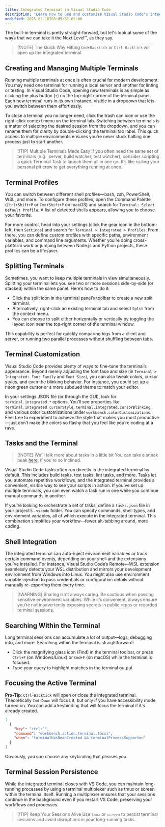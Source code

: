 ```yaml
---
title: Integrated Terminal in Visual Studio Code
description: "Learn how to use and customize Visual Studio Code's integrated terminal for efficient development workflows"
modified: 2025-03-18T08:05:32-05:00
---
```


The built-in terminal is pretty straight-forward, but let's look at some of the ways that we can take it the Next Level™, as they say.

> [!NOTE] The Quick Way
> Hitting `Cmd+Backtick` or `Ctrl-Backtick` will open up the integrated terminal.

## Creating and Managing Multiple Terminals

Running multiple terminals at once is often crucial for modern development. You may need one terminal for running a local server and another for linting or testing. In Visual Studio Code, opening new terminals is as simple as clicking the plus button (`+`) on the top-right corner of the terminal panel. Each new terminal runs in its own instance, visible in a dropdown that lets you switch between them effortlessly.

To close a terminal you no longer need, click the trash can icon or use the right-click context menu on the terminal tab. Switching between terminals is a matter of selecting the desired session from the dropdown, and you can rename them for clarity by double-clicking the terminal tab label. This quick access to multiple environments ensures you’re never stuck halting one process just to start another.

> [!TIP] Multiple Terminals Made Easy
> If you often need the same set of terminals (e.g., server, build watcher, test watcher), consider scripting a quick Terminal Task to launch them all in one go. It’s like calling your personal pit crew to get everything running at once.

## Terminal Profiles

You can switch between different shell profiles—bash, zsh, PowerShell, WSL, and more. To configure these profiles, open the Command Palette (`Ctrl+Shift+P` or `Cmd+Shift+P` on macOS) and search for `Terminal: Select Default Profile`. A list of detected shells appears, allowing you to choose your favorite.

For more control, head into your settings (click the gear icon in the bottom-left, then `Settings`) and search for `Terminal > Integrated > Profiles`. From there, you can define custom profiles with specific paths, environment variables, and command line arguments. Whether you’re doing cross-platform work or jumping between Node.js and Python projects, these profiles can be a lifesaver.

## Splitting Terminals

Sometimes, you want to keep multiple terminals in view simultaneously. Splitting your terminal lets you see two or more sessions side-by-side (or stacked) within the same panel. Here’s how to do it:

- Click the split icon in the terminal panel’s toolbar to create a new split terminal.
- Alternatively, right-click an existing terminal tab and select `Split` from the context menu.
- You can choose to split either horizontally or vertically by toggling the layout icon near the top-right corner of the terminal window.

This capability is perfect for quickly comparing logs from a client and server, or running two parallel processes without shuffling between tabs.

## Terminal Customization

Visual Studio Code provides plenty of ways to fine-tune the terminal’s appearance. Beyond merely adjusting the font face and size (in `Terminal > Integrated: Font Family` and `Font Size`), you can also tweak colors, cursor styles, and even the blinking behavior. For instance, you could set up a neon green cursor or a more subdued theme to match your editor.

In your settings JSON file (or through the GUI), look for `terminal.integrated.*` options. You’ll see properties like `terminal.integrated.cursorStyle`, `terminal.integrated.cursorBlinking`, and various color customizations under `workbench.colorCustomizations`. Feel free to experiment to achieve the style that makes you most productive—just don’t make the colors so flashy that you feel like you’re coding at a rave.

## Tasks and the Terminal

> [!NOTE] We'll talk more about tasks in a little bit
> You can take a sneak peak [here](vscode-tasks.md), if you're so inclined.

Visual Studio Code tasks often run directly in the integrated terminal by default. This includes build tasks, test tasks, lint tasks, and more. Tasks let you automate repetitive workflows, and the integrated terminal provides a convenient, visible way to see your scripts in action. If you’ve set up multiple terminals, you can even watch a task run in one while you continue manual commands in another.

If you’re looking to orchestrate a set of tasks, define a `tasks.json` file in your project’s `.vscode` folder. You can specify commands, shell types, and environment variables, all of which execute in the integrated terminal. This combination simplifies your workflow—fewer alt-tabbing around, more coding.

## Shell Integration

The integrated terminal can auto-inject environment variables or track certain command events, depending on your shell and the extensions you’ve installed. For instance, Visual Studio Code’s Remote—WSL extension seamlessly detects your WSL distribution and mirrors your development environment from Windows into Linux. You might also use environment variable injection to pass credentials or configuration details without manually re-exporting them every time.

> [!WARNING] Sharing isn't always caring.
> Be cautious when passing sensitive environment variables. While it’s convenient, always ensure you’re not inadvertently exposing secrets in public repos or recorded terminal sessions.

## Searching Within the Terminal

Long terminal sessions can accumulate a lot of output—logs, debugging info, and more. Searching within the terminal is straightforward:

- Click the magnifying glass icon (Find) in the terminal toolbar, or press `Ctrl+F` (on Windows/Linux) or `Cmd+F` (on macOS) while the terminal is focused.
- Type your query to highlight matches in the terminal output.

## Focusing the Active Terminal

**Pro-Tip**: `Ctrl-Backtick` will open or close the integrated terminal. Theoretically `Cmd-Down` will focus it, but only if you have accessibility mode turned on. You can add a keybinding that will focus the terminal if it's already created.

```json
[
  {
    "key": "ctrl+`",
    "command": "workbench.action.terminal.focus",
    "when": "terminalHasBeenCreated && terminalProcessSupported"
  }
]
```

Obviously, you can choose any keybinding that pleases you.

## Terminal Session Persistence

While the integrated terminal closes with VS Code, you can maintain long-running processes by using a terminal multiplexer such as tmux or screen within the terminal itself. Running a multiplexer ensures that your sessions continue in the background even if you restart VS Code, preserving your workflows and processes.

> [!TIP] Keep Your Sessions Alive
> Use `tmux` or `screen` to persist terminal sessions and avoid disruptions in your long-running tasks.
